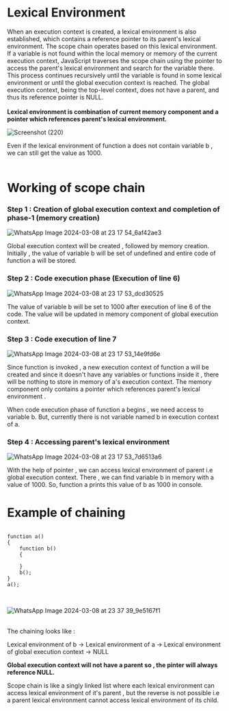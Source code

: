 # Lexical Environment 

When an execution context is created, a lexical environment is also established, which contains a reference pointer to its parent's lexical environment. The scope chain operates based on this lexical environment. If a variable is not found within the local memory or memory of the current execution context, JavaScript traverses the scope chain using the pointer to access the parent's lexical environment and search for the variable there. This process continues recursively until the variable is found in some lexical environment or until the global execution context is reached. The global execution context, being the top-level context, does not have a parent, and thus its reference pointer is NULL. <br><br>
<strong>Lexical environment is combination of current memory component and a pointer which references parent's lexical environment.</strong><br>

![Screenshot (220)](https://github.com/VVSD-Charan/Striver-A-Z-sheet-and-learning/assets/105978561/718eb4cc-c841-4af6-a500-f4cb965abd96)

Even if the lexical environment of function a does not contain variable b , we can still get the value as 1000. <br><br>

# Working of scope chain

### Step 1 : Creation of global execution context and completion of phase-1 (memory creation)

![WhatsApp Image 2024-03-08 at 23 17 54_6af42ae3](https://github.com/VVSD-Charan/Striver-A-Z-sheet-and-learning/assets/105978561/10d0f4e3-7d22-4e20-bcf2-c79275bc67f8)

Global execution context will be created , followed by memory creation. Initially , the value of variable b will be set of undefined and entire code of function a will be stored.

### Step 2 : Code execution phase (Execution of line 6)

![WhatsApp Image 2024-03-08 at 23 17 53_dcd30525](https://github.com/VVSD-Charan/Striver-A-Z-sheet-and-learning/assets/105978561/1f4bc86b-50ba-48d8-a821-de759cc95bd0)

The value of variable b will be set to 1000 after execution of line 6 of the code. The value will be updated in memory component of global execution context.

### Step 3 : Code execution of line 7

![WhatsApp Image 2024-03-08 at 23 17 53_14e9fd6e](https://github.com/VVSD-Charan/Striver-A-Z-sheet-and-learning/assets/105978561/5a33f2e6-72d0-4872-91aa-55218ac2b92a)

Since function is invoked , a new execution context of function a will be created and since it doesn't have any variables or functions inside it , there will be nothing to store in memory of a's execution context. The memory component only contains a pointer which references parent's lexical environment . <br>

When code execution phase of function a begins , we need access to variable b. But, currently there is not variable named b in execution context of a.

### Step 4 : Accessing parent's lexical environment

![WhatsApp Image 2024-03-08 at 23 17 53_7d6513a6](https://github.com/VVSD-Charan/Striver-A-Z-sheet-and-learning/assets/105978561/6d132900-248d-4303-b168-36c1b961e8fc)

With the help of pointer , we can access lexical environment of parent i.e global execution context. There , we can find variable b in memory with a value of 1000. So, function a prints this value of b as 1000 in console. <br>


# Example of chaining

```

function a()
{
    function b()
    {
        
    }
    b();
}
a();

```

<br>

![WhatsApp Image 2024-03-08 at 23 37 39_9e5167f1](https://github.com/VVSD-Charan/Striver-A-Z-sheet-and-learning/assets/105978561/c7fb1ab4-2bd8-4b0b-af33-e6f02f2a48d3)

<br>
The chaining looks like :

Lexical environment of b  ->  Lexical environment of a  ->  Lexical environment of global execution context -> NULL <br>

<strong>Global execution context will not have a parent so , the pinter will always reference NULL.</strong> <br>

Scope chain is like a singly linked list where each lexical environment can access lexical environment of it's parent , but the reverse is not possible i.e a parent lexical environment cannot access lexical environment of its child.



